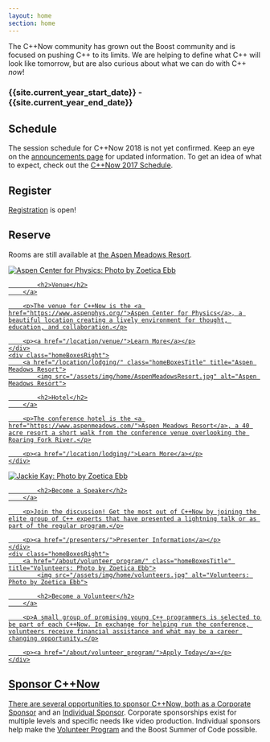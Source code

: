 ```yaml
---
layout: home
section: home
---
```


The C++Now community has grown out the Boost community and is focused on pushing C++ to its limits. We are helping to define what C++ will look like tomorrow, but are also curious about what we can do with C++ <i>now</i>!



<h3 class="textCenter">
    <span class="nowrap">{{site.current_year_start_date}}</span> - <span class="nowrap">{{site.current_year_end_date}}</span>
</h3>

<div id="countdown" data-start-date="{{site.current_year_start_date_formatted}}" data-end-date="{{site.current_year_end_date_formatted}}"></div>



## Schedule

The session schedule for C++Now 2018 is not yet confirmed. Keep an eye on the [announcements page](/announcements/) for updated information. To get an idea of what to expect, check out the [C++Now 2017 Schedule](/history/2017/schedule/).

<!-- TODO: Add summary of some specific talks, or the keynotes here, followed by the link: [View Complete Schedule](/schedule/) -->



## Register

<!-- Tickets for C++Now 2018 are not yet available. Watch the [announcements page](/announcements/) for updated information. -->

<a href="/registration/">Registration</a> is open!

<!-- TODO: List price and what basic things you get (panels, networking, etc). Link to: [Get Tickets](/tickets/) -->



## Reserve

Rooms are still available at <a href="/location/lodging/" class="a">the Aspen Meadows Resort</a>.



<div class="homeBoxes">
    <div class="homeBoxesLeft">
        <a href="/location/venue/" class="homeBoxesTitle" title="Aspen Center for Physics: Photo by Zoetica Ebb">
            <img src="/assets/img/home/venue.jpg" alt="Aspen Center for Physics: Photo by Zoetica Ebb">

            <h2>Venue</h2>
        </a>

        <p>The venue for C++Now is the <a href="https://www.aspenphys.org/">Aspen Center for Physics</a>, a beautiful location creating a lively environment for thought, education, and collaboration.</p>

        <p><a href="/location/venue/">Learn More</a></p>
    </div>
    <div class="homeBoxesRight">
        <a href="/location/lodging/" class="homeBoxesTitle" title="Aspen Meadows Resort">
            <img src="/assets/img/home/AspenMeadowsResort.jpg" alt="Aspen Meadows Resort">

            <h2>Hotel</h2>
        </a>

        <p>The conference hotel is the <a href="https://www.aspenmeadows.com/">Aspen Meadows Resort</a>, a 40 acre resort a short walk from the conference venue overlooking the Roaring Fork River.</p>

        <p><a href="/location/lodging/">Learn More</a></p>
    </div>
</div>

<div class="homeBoxes">
    <div class="homeBoxesLeft">
        <a href="/presenters/" class="homeBoxesTitle" title="Jackie Kay: Photo by Zoetica Ebb">
            <img src="/assets/img/home/jackie.jpg" alt="Jackie Kay: Photo by Zoetica Ebb">

            <h2>Become a Speaker</h2>
        </a>

        <p>Join the discussion! Get the most out of C++Now by joining the elite group of C++ experts that have presented a lightning talk or as part of the regular program.</p>

        <p><a href="/presenters/">Presenter Information</a></p>
    </div>
    <div class="homeBoxesRight">
        <a href="/about/volunteer_program/" class="homeBoxesTitle" title="Volunteers: Photo by Zoetica Ebb">
            <img src="/assets/img/home/volunteers.jpg" alt="Volunteers: Photo by Zoetica Ebb">

            <h2>Become a Volunteer</h2>
        </a>

        <p>A small group of promising young C++ programmers is selected to be part of each C++Now. In exchange for helping run the conference, volunteers receive financial assistance and what may be a career changing opportunity.</p>

        <p><a href="/about/volunteer_program/">Apply Today</a></p>
    </div>
</div>



## Sponsor C++Now

There are several opportunities to sponsor C++Now, both as a [Corporate Sponsor](/about/corporate_sponsors/) and an [Individual Sponsor](/about/individual_sponsors/). Corporate sponsorships exist for multiple levels and specific needs like video production. Individual sponsors help make the [Volunteer Program](/about/volunteer_program/) and the Boost Summer of Code possible.




<script src="/assets/js/HomepageCountdown.js"></script>
